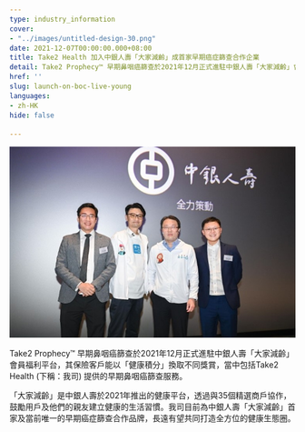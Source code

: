 ```yaml
---
type: industry_information
cover:
- "../images/untitled-design-30.png"
date: 2021-12-07T00:00:00.000+08:00
title: Take2 Health 加入中銀人壽「大家減齡」成首家早期癌症篩查合作企業
detail: Take2 Prophecy™ 早期鼻咽癌篩查於2021年12月正式進駐中銀人壽「大家減齡」會員福利平台，成為目前為中銀人壽「大家減齡」首家及當前唯一的早期癌症篩查合作品牌。
href: ''
slug: launch-on-boc-live-young
languages:
- zh-HK
hide: false

---
```

![](../images/untitled-design-31.png)

Take2 Prophecy™ 早期鼻咽癌篩查於2021年12月正式進駐中銀人壽「大家減齡」會員福利平台，其保險客戶能以「健康積分」換取不同獎賞，當中包括Take2 Health (下稱：我司) 提供的早期鼻咽癌篩查服務。

「大家減齡」是中銀人壽於2021年推出的健康平台，透過與35個精選商戶協作，鼓勵用戶及他們的親友建立健康的生活習慣。我司目前為中銀人壽「大家減齡」首家及當前唯一的早期癌症篩查合作品牌，長遠有望共同打造全方位的健康生態圈。